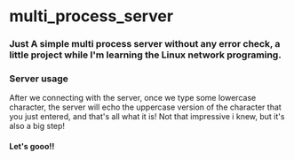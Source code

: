 # multi_process_server

### Just A simple multi process server without any error check, a little project while I'm learning the Linux network programing.
### Server usage
After we connecting with the server, once we type some lowercase character, the server will echo the uppercase version of the character that you just entered, and that's
all what it is!
Not that impressive i knew, but it's also a big step!
#### Let's gooo!!
